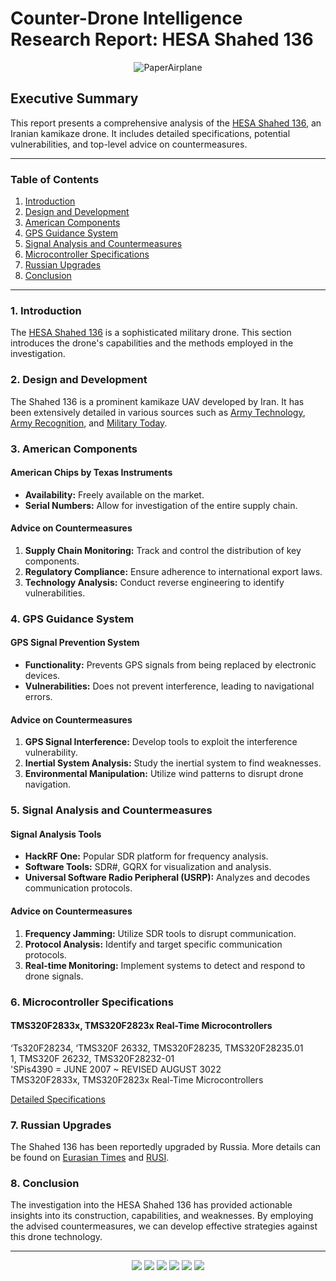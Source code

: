 # Counter-Drone Intelligence Research Report: HESA Shahed 136

<p align="center">
  <img src="https://github.com/TreadSoftly/Projects/assets/121847455/c4233f03-f998-4302-b2bf-ddb6a2b26d3a" alt="PaperAirplane">
</p>

## Executive Summary

This report presents a comprehensive analysis of the [HESA Shahed 136](https://en.wikipedia.org/wiki/HESA_Shahed_136), an Iranian kamikaze drone. It includes detailed specifications, potential vulnerabilities, and top-level advice on countermeasures.

---

### Table of Contents

1. [Introduction](#introduction)
2. [Design and Development](#design-and-development)
3. [American Components](#american-components)
4. [GPS Guidance System](#gps-guidance-system)
5. [Signal Analysis and Countermeasures](#signal-analysis-and-countermeasures)
6. [Microcontroller Specifications](#microcontroller-specifications)
7. [Russian Upgrades](#russian-upgrades)
8. [Conclusion](#conclusion)

---

### 1. Introduction

The [HESA Shahed 136](https://www.militaryfactory.com/aircraft/detail.php?aircraft_id=2520) is a sophisticated military drone. This section introduces the drone's capabilities and the methods employed in the investigation.

### 2. Design and Development

The Shahed 136 is a prominent kamikaze UAV developed by Iran. It has been extensively detailed in various sources such as [Army Technology](https://www.army-technology.com/projects/shahed-136-kamikaze-uav-iran/), [Army Recognition](https://www.armyrecognition.com/iran_unmanned_ground_aerial_vehicles_systems/shahed-136_loitering_munition_kamikaze-suicide_drone_iran_data.html), and [Military Today](https://www.militarytoday.com/aircraft/shahed_136.htm).

### 3. American Components

#### **American Chips by Texas Instruments**

- **Availability:** Freely available on the market.
- **Serial Numbers:** Allow for investigation of the entire supply chain.

#### **Advice on Countermeasures**

1. **Supply Chain Monitoring:** Track and control the distribution of key components.
2. **Regulatory Compliance:** Ensure adherence to international export laws.
3. **Technology Analysis:** Conduct reverse engineering to identify vulnerabilities.

### 4. GPS Guidance System

#### **GPS Signal Prevention System**

- **Functionality:** Prevents GPS signals from being replaced by electronic devices.
- **Vulnerabilities:** Does not prevent interference, leading to navigational errors.

#### **Advice on Countermeasures**

1. **GPS Signal Interference:** Develop tools to exploit the interference vulnerability.
2. **Inertial System Analysis:** Study the inertial system to find weaknesses.
3. **Environmental Manipulation:** Utilize wind patterns to disrupt drone navigation.

### 5. Signal Analysis and Countermeasures

#### **Signal Analysis Tools**

- **HackRF One:** Popular SDR platform for frequency analysis.
- **Software Tools:** SDR#, GQRX for visualization and analysis.
- **Universal Software Radio Peripheral (USRP):** Analyzes and decodes communication protocols.

#### **Advice on Countermeasures**

1. **Frequency Jamming:** Utilize SDR tools to disrupt communication.
2. **Protocol Analysis:** Identify and target specific communication protocols.
3. **Real-time Monitoring:** Implement systems to detect and respond to drone signals.

### 6. Microcontroller Specifications

#### **TMS320F2833x, TMS320F2823x Real-Time Microcontrollers**
‘Ts320F28234,  ‘TMS320F 26332, TMS320F28235, TMS320F28235.01  
1, TMS320F 26232, TMS320F28232-01  
'SPis4390 = JUNE 2007 ~ REVISED AUGUST 3022    
TMS320F2833x, TMS320F2823x Real-Time Microcontrollers  

[Detailed Specifications](https://www.ti.com/lit/ds/symlink/tms320f28335.pdf)

### 7. Russian Upgrades

The Shahed 136 has been reportedly upgraded by Russia. More details can be found on [Eurasian Times](https://www.eurasiantimes.com/hitting-bulls-eye-russia-has-upgraded-iranian-shahed-136-kamikaze/) and [RUSI](https://rusi.org/explore-our-research/publications/commentary/russias-iranian-made-uavs-technical-profile).

### 8. Conclusion

The investigation into the HESA Shahed 136 has provided actionable insights into its construction, capabilities, and weaknesses. By employing the advised countermeasures, we can develop effective strategies against this drone technology.

---

<p align="center">
  <a href="https://en.wikipedia.org/wiki/HESA_Shahed_136"><img src="https://img.shields.io/badge/Wikipedia-HESA_Shahed_136-blue?style=for-the-badge"></a>
  <a href="https://www.militaryfactory.com/aircraft/detail.php?aircraft_id=2520"><img src="https://img.shields.io/badge/Military_Factory-HESA_Shahed_136-green?style=for-the-badge"></a>
  <a href="https://www.army-technology.com/projects/shahed-136-kamikaze-uav-iran/"><img src="https://img.shields.io/badge/Army_Technology-Shahed_136-orange?style=for-the-badge"></a>
  <a href="https://www.armyrecognition.com/iran_unmanned_ground_aerial_vehicles_systems/shahed-136_loitering_munition_kamikaze-suicide_drone_iran_data.html"><img src="https://img.shields.io/badge/Army_Recognition-Shahed_136-red?style=for-the-badge"></a>
  <a href="https://www.militarytoday.com/aircraft/shahed_136.htm"><img src="https://img.shields.io/badge/Military_Today-Shahed_136-yellow?style=for-the-badge"></a>
  <a href="https://special-ops.org/hesa-shahed-136-kamikaze-drone/"><img src="https://img.shields.io/badge/Special_Ops-HESA_Shahed_136-purple?style=for-the-badge"></a>
</p>
